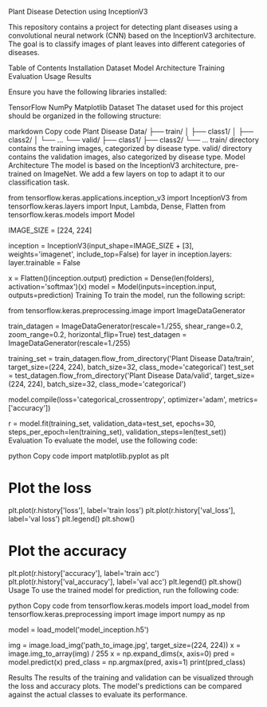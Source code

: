 Plant Disease Detection using InceptionV3

This repository contains a project for detecting plant diseases using a convolutional neural network (CNN) based on the InceptionV3 architecture. The goal is to classify images of plant leaves into different categories of diseases.

Table of Contents
Installation
Dataset
Model Architecture
Training
Evaluation
Usage
Results

Ensure you have the following libraries installed:

TensorFlow
NumPy
Matplotlib
Dataset
The dataset used for this project should be organized in the following structure:

markdown
Copy code
Plant Disease Data/
├── train/
│   ├── class1/
│   ├── class2/
│   └── ...
└── valid/
    ├── class1/
    ├── class2/
    └── ...
train/ directory contains the training images, categorized by disease type.
valid/ directory contains the validation images, also categorized by disease type.
Model Architecture
The model is based on the InceptionV3 architecture, pre-trained on ImageNet. We add a few layers on top to adapt it to our classification task.

from tensorflow.keras.applications.inception_v3 import InceptionV3
from tensorflow.keras.layers import Input, Lambda, Dense, Flatten
from tensorflow.keras.models import Model

IMAGE_SIZE = [224, 224]

inception = InceptionV3(input_shape=IMAGE_SIZE + [3], weights='imagenet', include_top=False)
for layer in inception.layers:
    layer.trainable = False

x = Flatten()(inception.output)
prediction = Dense(len(folders), activation='softmax')(x)
model = Model(inputs=inception.input, outputs=prediction)
Training
To train the model, run the following script:

from tensorflow.keras.preprocessing.image import ImageDataGenerator

train_datagen = ImageDataGenerator(rescale=1./255, shear_range=0.2, zoom_range=0.2, horizontal_flip=True)
test_datagen = ImageDataGenerator(rescale=1./255)

training_set = train_datagen.flow_from_directory('Plant Disease Data/train', target_size=(224, 224), batch_size=32, class_mode='categorical')
test_set = test_datagen.flow_from_directory('Plant Disease Data/valid', target_size=(224, 224), batch_size=32, class_mode='categorical')

model.compile(loss='categorical_crossentropy', optimizer='adam', metrics=['accuracy'])

r = model.fit(training_set, validation_data=test_set, epochs=30, steps_per_epoch=len(training_set), validation_steps=len(test_set))
Evaluation
To evaluate the model, use the following code:

python
Copy code
import matplotlib.pyplot as plt

# Plot the loss
plt.plot(r.history['loss'], label='train loss')
plt.plot(r.history['val_loss'], label='val loss')
plt.legend()
plt.show()

# Plot the accuracy
plt.plot(r.history['accuracy'], label='train acc')
plt.plot(r.history['val_accuracy'], label='val acc')
plt.legend()
plt.show()
Usage
To use the trained model for prediction, run the following code:

python
Copy code
from tensorflow.keras.models import load_model
from tensorflow.keras.preprocessing import image
import numpy as np

model = load_model('model_inception.h5')

img = image.load_img('path_to_image.jpg', target_size=(224, 224))
x = image.img_to_array(img) / 255
x = np.expand_dims(x, axis=0)
pred = model.predict(x)
pred_class = np.argmax(pred, axis=1)
print(pred_class)

Results
The results of the training and validation can be visualized through the loss and accuracy plots. The model's predictions can be compared against the actual classes to evaluate its performance.
